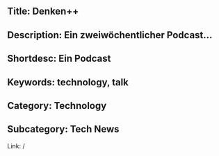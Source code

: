 Title: Denken++
----
Description: Ein zweiwöchentlicher Podcast…
----
Shortdesc: Ein Podcast
----
Keywords: technology, talk
----
Category: Technology
----
Subcategory: Tech News
----
Link: /